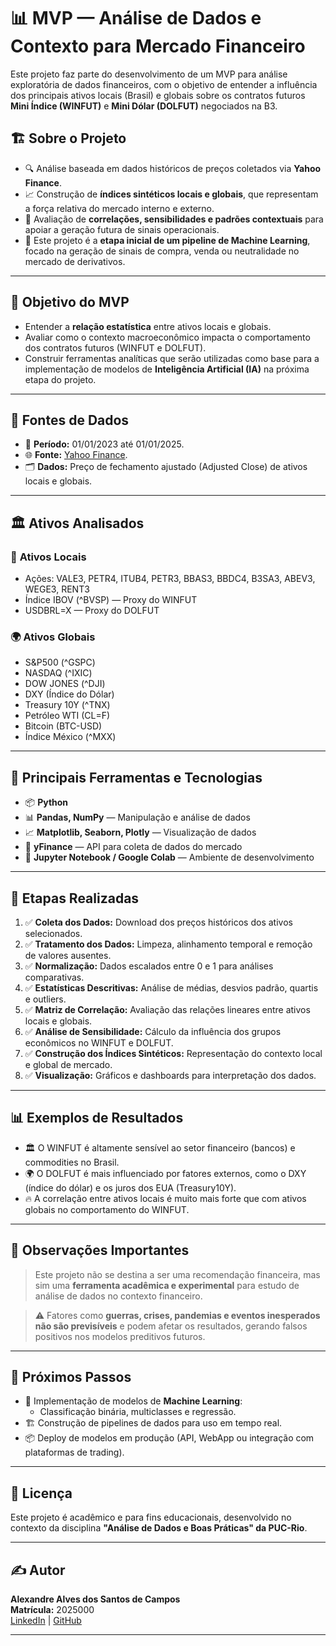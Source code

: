 # 📊 MVP — Análise de Dados e Contexto para Mercado Financeiro

Este projeto faz parte do desenvolvimento de um MVP para análise exploratória de dados financeiros, com o objetivo de entender a influência dos principais ativos locais (Brasil) e globais sobre os contratos futuros **Mini Índice (WINFUT)** e **Mini Dólar (DOLFUT)** negociados na B3.

## 🏗️ Sobre o Projeto

- 🔍 Análise baseada em dados históricos de preços coletados via **Yahoo Finance**.
- 📈 Construção de **índices sintéticos locais e globais**, que representam a força relativa do mercado interno e externo.
- 🧠 Avaliação de **correlações, sensibilidades e padrões contextuais** para apoiar a geração futura de sinais operacionais.
- 🚀 Este projeto é a **etapa inicial de um pipeline de Machine Learning**, focado na geração de sinais de compra, venda ou neutralidade no mercado de derivativos.

---

## 🎯 Objetivo do MVP

- Entender a **relação estatística** entre ativos locais e globais.
- Avaliar como o contexto macroeconômico impacta o comportamento dos contratos futuros (WINFUT e DOLFUT).
- Construir ferramentas analíticas que serão utilizadas como base para a implementação de modelos de **Inteligência Artificial (IA)** na próxima etapa do projeto.

---

## 🔗 Fontes de Dados

- 📅 **Período:** 01/01/2023 até 01/01/2025.
- 🌐 **Fonte:** [Yahoo Finance](https://finance.yahoo.com/).
- 🗂️ **Dados:** Preço de fechamento ajustado (Adjusted Close) de ativos locais e globais.

---

## 🏛️ Ativos Analisados

### 🔹 **Ativos Locais**
- Ações: VALE3, PETR4, ITUB4, PETR3, BBAS3, BBDC4, B3SA3, ABEV3, WEGE3, RENT3
- Índice IBOV (^BVSP) — Proxy do WINFUT
- USDBRL=X — Proxy do DOLFUT

### 🌍 **Ativos Globais**
- S&P500 (^GSPC)
- NASDAQ (^IXIC)
- DOW JONES (^DJI)
- DXY (Índice do Dólar)
- Treasury 10Y (^TNX)
- Petróleo WTI (CL=F)
- Bitcoin (BTC-USD)
- Índice México (^MXX)

---

## 🔧 Principais Ferramentas e Tecnologias

- 📦 **Python**
- 📊 **Pandas, NumPy** — Manipulação e análise de dados
- 📈 **Matplotlib, Seaborn, Plotly** — Visualização de dados
- 🔗 **yFinance** — API para coleta de dados do mercado
- 🚀 **Jupyter Notebook / Google Colab** — Ambiente de desenvolvimento

---

## 📑 Etapas Realizadas

1. ✅ **Coleta dos Dados:** Download dos preços históricos dos ativos selecionados.
2. ✅ **Tratamento dos Dados:** Limpeza, alinhamento temporal e remoção de valores ausentes.
3. ✅ **Normalização:** Dados escalados entre 0 e 1 para análises comparativas.
4. ✅ **Estatísticas Descritivas:** Análise de médias, desvios padrão, quartis e outliers.
5. ✅ **Matriz de Correlação:** Avaliação das relações lineares entre ativos locais e globais.
6. ✅ **Análise de Sensibilidade:** Cálculo da influência dos grupos econômicos no WINFUT e DOLFUT.
7. ✅ **Construção dos Índices Sintéticos:** Representação do contexto local e global de mercado.
8. ✅ **Visualização:** Gráficos e dashboards para interpretação dos dados.

---

## 📊 Exemplos de Resultados

- 🏛️ O WINFUT é altamente sensível ao setor financeiro (bancos) e commodities no Brasil.
- 🌍 O DOLFUT é mais influenciado por fatores externos, como o DXY (índice do dólar) e os juros dos EUA (Treasury10Y).
- 🔥 A correlação entre ativos locais é muito mais forte que com ativos globais no comportamento do WINFUT.

---

## 🚦 Observações Importantes

> Este projeto não se destina a ser uma recomendação financeira, mas sim uma **ferramenta acadêmica e experimental** para estudo de análise de dados no contexto financeiro.

> ⚠️ Fatores como **guerras, crises, pandemias e eventos inesperados não são previsíveis** e podem afetar os resultados, gerando falsos positivos nos modelos preditivos futuros.

---

## 🚀 Próximos Passos

- 🔮 Implementação de modelos de **Machine Learning**:
  - Classificação binária, multiclasses e regressão.
- 🏗️ Construção de pipelines de dados para uso em tempo real.
- 📦 Deploy de modelos em produção (API, WebApp ou integração com plataformas de trading).

---

## 📜 Licença

Este projeto é acadêmico e para fins educacionais, desenvolvido no contexto da disciplina **"Análise de Dados e Boas Práticas" da PUC-Rio**.

---

## ✍️ Autor

**Alexandre Alves dos Santos de Campos**  
**Matrícula:** 2025000  
[LinkedIn](#) | [GitHub](#)

---
